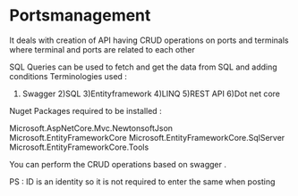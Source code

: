 # Portsmanagement
It deals with creation of API having CRUD operations on ports and terminals where terminal and ports are related to each other 

SQL Queries can be used to fetch and get the data from SQL and adding conditions
Terminologies used :
1) Swagger 
2)SQL
3)Entityframework 
4)LINQ
5)REST API
6)Dot net core 

Nuget Packages required to be installed :

Microsoft.AspNetCore.Mvc.NewtonsoftJson
Microsoft.EntityFrameworkCore
Microsoft.EntityFrameworkCore.SqlServer
Microsoft.EntityFrameworkCore.Tools

You can perform the CRUD operations based on swagger .


PS : ID is an identity so it is not required to enter the same when posting 

